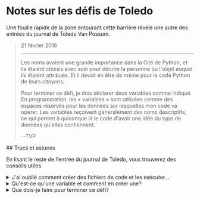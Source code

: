 # Notes sur les défis de Toledo

Une fouille rapide de la zone entourant cette barrière révèle une autre des entrées du journal de Toledo Van Possum.

<blockquote>
21 février 2016
<hr/>
<p>
Les noms avaient une grande importance dans la Cité de Python, et ils étaient choisis avec soin pour décrire la personne ou l'objet auquel ils étaient attribués. Et il devait en être de même pour le code Python de leurs citoyens.
</p>
<p>
Pour terminer ce défi, je dois déclarer deux variables comme indiqué. En programmation, les « variables » sont utilisées comme des espaces réservés pour les données sur lesquelles mon code va opérer. Les variables reçoivent généralement des noms descriptifs, ce qui permet à quiconque lit le code d'avoir une idée du type de données qu'elles contiennent.
</p>
<p>
--TVP
</p>
</blockquote>
## Trucs et astuces

En lisant le reste de l'entrée du journal de Toledo, vous trouverez des conseils utiles.

<details>
<summary>J'ai oublié comment créer des fichiers de code et les exécuter…</summary>
Ne vous inquiétez pas&nbsp;! Vous pouvez revenir aux défis précédents en vous déplaçant vers les barrières des défis terminés et en appuyant sur la *BARRE D'ESPACE*. Vous pouvez revoir les techniques que vous avez apprises dans ces défis aussi souvent que nécessaire. Les premiers défis de cette zone devraient vous permettre de vous familiariser avec l'écriture et l'exécution du code Python.

</details>
<details>
<summary>Qu'est-ce qu'une variable et comment en créer une?</summary>
Une [variable](https://www.w3schools.com/python/python_variables.asp) est un conteneur pour les données sur lesquelles votre programme va opérer. Les variables doivent avoir des noms continus sans espace. Dans Python, si vous pensez qu'un nom de variable doit être composé de plusieurs mots, vous devez utiliser le caractère `_` dans le nom au lieu d'un espace. Donc, si vous vouliez nommer une variable «&nbsp;my awesome thing&nbsp;», il faudrait le nommer `my_awesome_thing` dans Python.

Vous créez les noms des variables&nbsp;: il peut s'agir de (presque) tout ce que vous voulez.

Vous __attribuez__ une valeur à une variable dans le code en utilisant `=` (signe égal). Le code ci-dessous attribue le numéro `777` à une variable appelée `lucky_number`, et attribue la chaîne de caractères `"Star Wars"` à une variable appelée `favorite_movie`.

```python
lucky_number = 777
favorite_movie = "Star Wars"

print(f"My luck number is {lucky_number}")
print(f"My favorite movie is {favorite_movie}")
```

</details>
<details>
<summary>Que dois-je faire pour terminer ce défi?</summary>
Créez un fichier appelé `variables.py` dans votre dossier de code&nbsp;:

```bash
<%= env.TQ_PYTHON_CODE_PATH.value %>
```

Dans ce fichier, créez une variable `favorite_robot` définie sur la chaîne de caractères `"Cedric"`. Créez une autre variable appelée `meaning_of_life` qui est définie sur le nombre `42`. Si vous ne savez pas comment déclarer des variables, lisez l'astuce au-dessus de celle-ci.

Lorsque votre code est prêt, cliquez sur le bouton *HACK* pour accomplir l'épreuve.

</details>
